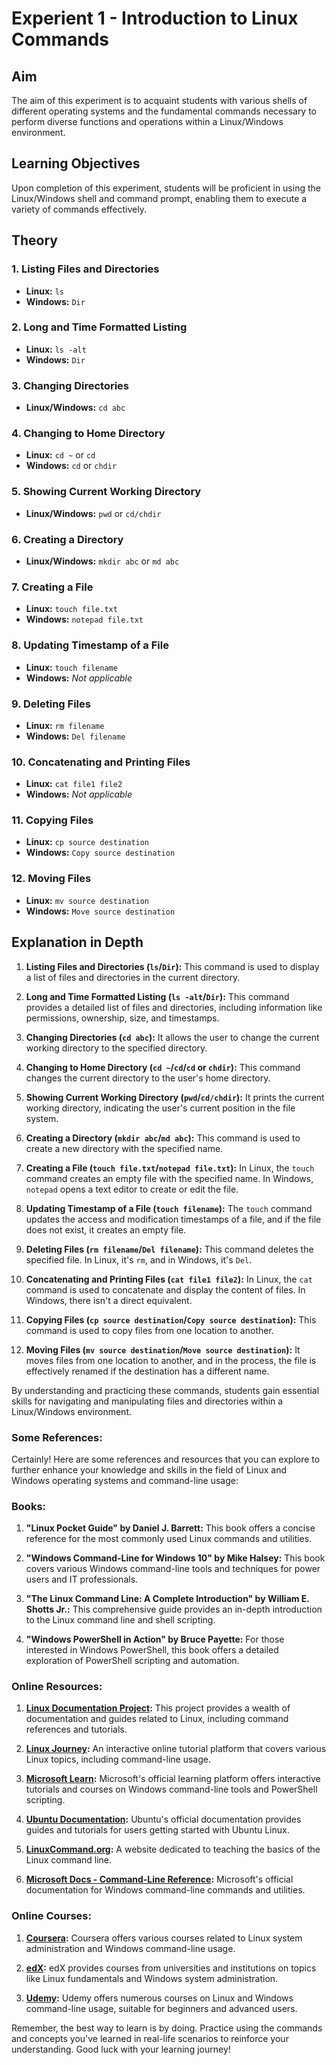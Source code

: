 # Experient 1 - Introduction to Linux Commands

## Aim
The aim of this experiment is to acquaint students with various shells of different operating systems and the fundamental commands necessary to perform diverse functions and operations within a Linux/Windows environment.

## Learning Objectives
Upon completion of this experiment, students will be proficient in using the Linux/Windows shell and command prompt, enabling them to execute a variety of commands effectively.

## Theory

### 1. Listing Files and Directories
- **Linux:** `ls`
- **Windows:** `Dir`

### 2. Long and Time Formatted Listing
- **Linux:** `ls -alt`
- **Windows:** `Dir`

### 3. Changing Directories
- **Linux/Windows:** `cd abc`

### 4. Changing to Home Directory
- **Linux:** `cd ~` or `cd`
- **Windows:** `cd` or `chdir`

### 5. Showing Current Working Directory
- **Linux/Windows:** `pwd` or `cd/chdir`

### 6. Creating a Directory
- **Linux/Windows:** `mkdir abc` or `md abc`

### 7. Creating a File
- **Linux:** `touch file.txt`
- **Windows:** `notepad file.txt`

### 8. Updating Timestamp of a File
- **Linux:** `touch filename`
- **Windows:** *Not applicable*

### 9. Deleting Files
- **Linux:** `rm filename`
- **Windows:** `Del filename`

### 10. Concatenating and Printing Files
- **Linux:** `cat file1 file2`
- **Windows:** *Not applicable*

### 11. Copying Files
- **Linux:** `cp source destination`
- **Windows:** `Copy source destination`

### 12. Moving Files
- **Linux:** `mv source destination`
- **Windows:** `Move source destination`

## Explanation in Depth

1. **Listing Files and Directories (`ls`/`Dir`):** This command is used to display a list of files and directories in the current directory.

2. **Long and Time Formatted Listing (`ls -alt`/`Dir`):** This command provides a detailed list of files and directories, including information like permissions, ownership, size, and timestamps.

3. **Changing Directories (`cd abc`):** It allows the user to change the current working directory to the specified directory.

4. **Changing to Home Directory (`cd ~`/`cd`/`cd` or `chdir`):** This command changes the current directory to the user's home directory.

5. **Showing Current Working Directory (`pwd`/`cd/chdir`):** It prints the current working directory, indicating the user's current position in the file system.

6. **Creating a Directory (`mkdir abc`/`md abc`):** This command is used to create a new directory with the specified name.

7. **Creating a File (`touch file.txt`/`notepad file.txt`):** In Linux, the `touch` command creates an empty file with the specified name. In Windows, `notepad` opens a text editor to create or edit the file.

8. **Updating Timestamp of a File (`touch filename`):** The `touch` command updates the access and modification timestamps of a file, and if the file does not exist, it creates an empty file.

9. **Deleting Files (`rm filename`/`Del filename`):** This command deletes the specified file. In Linux, it's `rm`, and in Windows, it's `Del`.

10. **Concatenating and Printing Files (`cat file1 file2`):** In Linux, the `cat` command is used to concatenate and display the content of files. In Windows, there isn't a direct equivalent.

11. **Copying Files (`cp source destination`/`Copy source destination`):** This command is used to copy files from one location to another.

12. **Moving Files (`mv source destination`/`Move source destination`):** It moves files from one location to another, and in the process, the file is effectively renamed if the destination has a different name.

By understanding and practicing these commands, students gain essential skills for navigating and manipulating files and directories within a Linux/Windows environment.



### Some References:
Certainly! Here are some references and resources that you can explore to further enhance your knowledge and skills in the field of Linux and Windows operating systems and command-line usage:

### Books:

1. **"Linux Pocket Guide" by Daniel J. Barrett:** This book offers a concise reference for the most commonly used Linux commands and utilities.

2. **"Windows Command-Line for Windows 10" by Mike Halsey:** This book covers various Windows command-line tools and techniques for power users and IT professionals.

3. **"The Linux Command Line: A Complete Introduction" by William E. Shotts Jr.:** This comprehensive guide provides an in-depth introduction to the Linux command line and shell scripting.

4. **"Windows PowerShell in Action" by Bruce Payette:** For those interested in Windows PowerShell, this book offers a detailed exploration of PowerShell scripting and automation.

### Online Resources:

1. **[Linux Documentation Project](https://www.tldp.org/):** This project provides a wealth of documentation and guides related to Linux, including command references and tutorials.

2. **[Linux Journey](https://linuxjourney.com/):** An interactive online tutorial platform that covers various Linux topics, including command-line usage.

3. **[Microsoft Learn](https://learn.microsoft.com/):** Microsoft's official learning platform offers interactive tutorials and courses on Windows command-line tools and PowerShell scripting.

4. **[Ubuntu Documentation](https://help.ubuntu.com/):** Ubuntu's official documentation provides guides and tutorials for users getting started with Ubuntu Linux.

5. **[LinuxCommand.org](http://linuxcommand.org/):** A website dedicated to teaching the basics of the Linux command line.

6. **[Microsoft Docs - Command-Line Reference](https://docs.microsoft.com/en-us/windows-server/administration/windows-commands/windows-commands):** Microsoft's official documentation for Windows command-line commands and utilities.

### Online Courses:

1. **[Coursera](https://www.coursera.org/):** Coursera offers various courses related to Linux system administration and Windows command-line usage.

2. **[edX](https://www.edx.org/):** edX provides courses from universities and institutions on topics like Linux fundamentals and Windows system administration.

3. **[Udemy](https://www.udemy.com/):** Udemy offers numerous courses on Linux and Windows command-line usage, suitable for beginners and advanced users.

Remember, the best way to learn is by doing. Practice using the commands and concepts you've learned in real-life scenarios to reinforce your understanding. Good luck with your learning journey!

